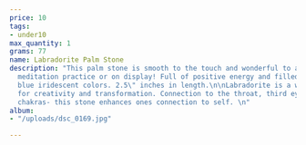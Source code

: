 ```yaml
---
price: 10
tags:
- under10
max_quantity: 1
grams: 77
name: Labradorite Palm Stone
description: "This palm stone is smooth to the touch and wonderful to add to your
  meditation practice or on display! Full of positive energy and filled with beautiful
  blue iridescent colors. 2.5\" inches in length.\n\nLabradorite is a wonderful stone
  for creativity and transformation. Connection to the throat, third eye, and crown
  chakras- this stone enhances ones connection to self. \n"
album:
- "/uploads/dsc_0169.jpg"

---
```

